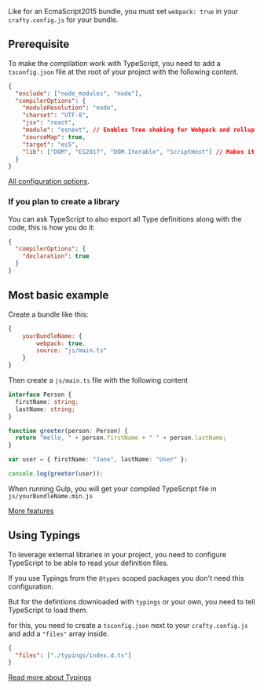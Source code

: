 Like for an EcmaScript2015 bundle, you must set `webpack: true` in your `crafty.config.js` for your bundle.

## Prerequisite

To make the compilation work with TypeScript, you need to add a `tsconfig.json` file at the root of your project with the following content.

```json
{
  "exclude": ["node_modules", "node"],
  "compilerOptions": {
    "moduleResolution": "node",
    "charset": "UTF-8",
    "jsx": "react",
    "module": "esnext", // Enables Tree shaking for Webpack and rollup.js
    "sourceMap": true,
    "target": "es5",
    "lib": ["DOM", "ES2017", "DOM.Iterable", "ScriptHost"] // Makes it easier to write ES6, be careful to include mixins accordingly.
  }
}
```

[All configuration options](https://www.typescriptlang.org/docs/handbook/tsconfig-json.html).

### If you plan to create a library

You can ask TypeScript to also export all Type definitions along with the code, this is how you do it:

```json
{
  "compilerOptions": {
    "declaration": true
  }
}
```

## Most basic example

Create a bundle like this:

```javascript
{
    yourBundleName: {
        webpack: true,
        source: "js/main.ts"
    }
}
```

Then create a `js/main.ts` file with the following content

```typescript
interface Person {
  firstName: string;
  lastName: string;
}

function greeter(person: Person) {
  return "Hello, " + person.firstName + " " + person.lastName;
}

var user = { firstName: "Jane", lastName: "User" };

console.log(greeter(user));
```

When running Gulp, you will get your compiled TypeScript file in `js/yourBundleName.min.js`

[More features](TypeScript_Features.md)

## Using Typings

To leverage external libraries in your project, you need to configure TypeScript to be able to read your definition files.

If you use Typings from the `@types` scoped packages you don't need this configuration.

But for the defintions downloaded with `typings` or your own, you need to tell TypeScript to load them.

for this, you need to create a `tsconfig.json` next to your `crafty.config.js` and add a `"files"` array inside.

```json
{
  "files": ["./typings/index.d.ts"]
}
```

[Read more about Typings](TypeScript_Typings.md)
